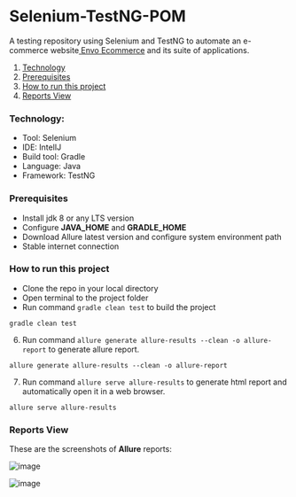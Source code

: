 # Selenium-TestNG-POM

A testing repository using Selenium and TestNG to automate an e-commerce website<a href="https://envothemes.com/envo-ecommerce/"> Envo Ecommerce</a> and its suite of applications.


1. [Technology](#technology)
2. [Prerequisites](#prerequisites)
3. [How to run this project](#How-to-run-this-project)
4. [Reports View](#Reports-View)


### Technology:
- Tool: Selenium
- IDE: IntelIJ
- Build tool: Gradle
- Language: Java
- Framework: TestNG

### Prerequisites
* Install jdk 8 or any LTS version
* Configure **JAVA_HOME** and **GRADLE_HOME**
* Download Allure latest version and configure system environment path
* Stable internet connection

### How to run this project
* Clone the repo in your local directory
* Open terminal to the project folder
* Run command `gradle clean test` to build the project
```
gradle clean test
```
6. Run command `allure generate allure-results --clean -o allure-report` to generate allure report.
```
allure generate allure-results --clean -o allure-report
```
7. Run command `allure serve allure-results` to generate html report and automatically open it in a web browser.
```
allure serve allure-results
```

### Reports View
These are the screenshots of **Allure** reports:

![image](https://user-images.githubusercontent.com/36601919/156862330-f6e2516b-6288-4d10-a0eb-600229a9aeb7.png)

![image](https://user-images.githubusercontent.com/36601919/156862427-b7337cf8-8ce0-41f4-8449-b0f47283a1d0.png)
